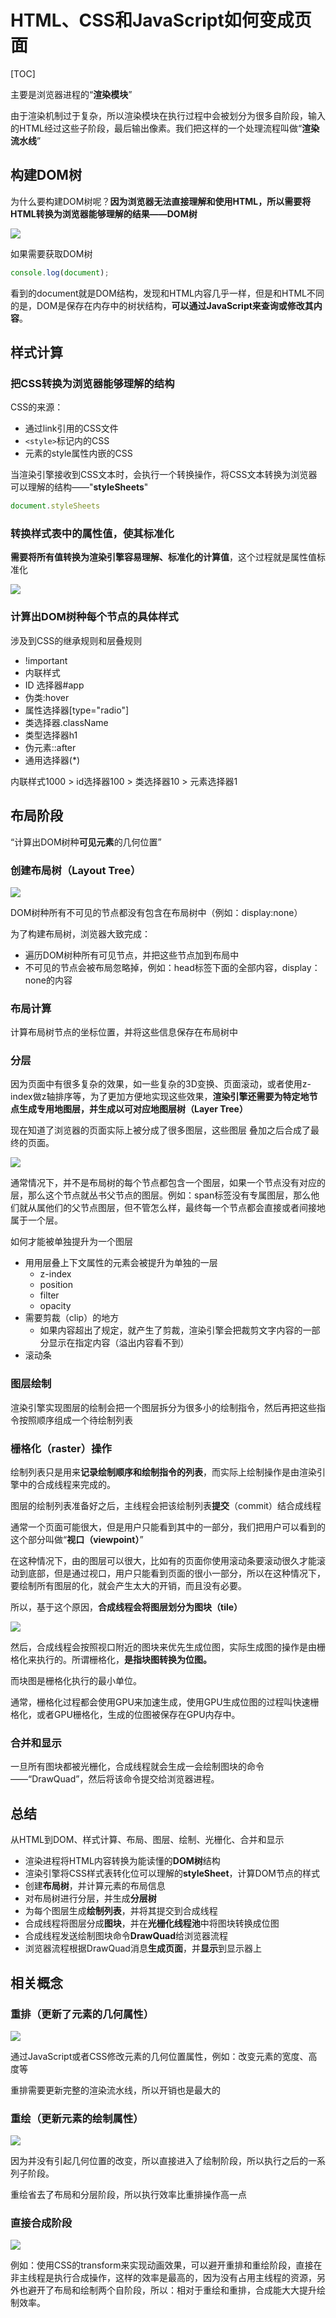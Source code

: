 # HTML、CSS和JavaScript如何变成页面

[TOC]

主要是浏览器进程的“**渲染模块**”

由于渲染机制过于复杂，所以渲染模块在执行过程中会被划分为很多自阶段，输入的HTML经过这些子阶段，最后输出像素。我们把这样的一个处理流程叫做“**渲染流水线**”

## 构建DOM树

为什么要构建DOM树呢？**因为浏览器无法直接理解和使用HTML，所以需要将HTML转换为浏览器能够理解的结果——DOM树**

![](I:\myFuture\桌面资料\面试\学习图片\DOM树构建过程.png)

如果需要获取DOM树

```js
console.log(document);
```

看到的document就是DOM结构，发现和HTML内容几乎一样，但是和HTML不同的是，DOM是保存在内存中的树状结构，**可以通过JavaScript来查询或修改其内容**。

## 样式计算

### 把CSS转换为浏览器能够理解的结构

CSS的来源：

- 通过link引用的CSS文件
- `<style>`标记内的CSS
- 元素的style属性内嵌的CSS

当渲染引擎接收到CSS文本时，会执行一个转换操作，将CSS文本转换为浏览器可以理解的结构——"**styleSheets**"

```js
document.styleSheets
```

### 转换样式表中的属性值，使其标准化

**需要将所有值转换为渲染引擎容易理解、标准化的计算值**，这个过程就是属性值标准化

![](I:\myFuture\桌面资料\面试\学习图片\标准化属性值.png)

### 计算出DOM树种每个节点的具体样式

涉及到CSS的继承规则和层叠规则

- !important
- 内联样式
- ID 选择器#app
- 伪类:hover
- 属性选择器[type="radio"] 
- 类选择器.className 
- 类型选择器h1
- 伪元素::after
- 通用选择器(*)

内联样式1000 > id选择器100 > 类选择器10 > 元素选择器1

## 布局阶段

“计算出DOM树种**可见元素**的几何位置”

### 创建布局树（Layout Tree）

![](I:\myFuture\桌面资料\面试\学习图片\布局树.png)

DOM树种所有不可见的节点都没有包含在布局树中（例如：display:none）

为了构建布局树，浏览器大致完成：

- 遍历DOM树种所有可见节点，并把这些节点加到布局中
- 不可见的节点会被布局忽略掉，例如：head标签下面的全部内容，display：none的内容

### 布局计算

计算布局树节点的坐标位置，并将这些信息保存在布局树中

### 分层

因为页面中有很多复杂的效果，如一些复杂的3D变换、页面滚动，或者使用z-index做z轴排序等，为了更加方便地实现这些效果，**渲染引擎还需要为特定地节点生成专用地图层，并生成以可对应地图层树（Layer Tree）**

现在知道了浏览器的页面实际上被分成了很多图层，这些图层 叠加之后合成了最终的页面。

![](I:\myFuture\桌面资料\面试\学习图片\布局树和图层树.png)

通常情况下，并不是布局树的每个节点都包含一个图层，如果一个节点没有对应的层，那么这个节点就丛书父节点的图层。例如：span标签没有专属图层，那么他们就从属他们的父节点图层，但不管怎么样，最终每一个节点都会直接或者间接地属于一个层。

如何才能被单独提升为一个图层

- 用用层叠上下文属性的元素会被提升为单独的一层
  - z-index
  - position
  - filter
  - opacity
- 需要剪裁（clip）的地方
  - 如果内容超出了规定，就产生了剪裁，渲染引擎会把裁剪文字内容的一部分显示在指定内容（溢出内容看不到）
- 滚动条

### 图层绘制

渲染引擎实现图层的绘制会把一个图层拆分为很多小的绘制指令，然后再把这些指令按照顺序组成一个待绘制列表

### 栅格化（raster）操作

绘制列表只是用来**记录绘制顺序和绘制指令的列表**，而实际上绘制操作是由渲染引擎中的合成线程来完成的。

图层的绘制列表准备好之后，主线程会把该绘制列表**提交**（commit）结合成线程

通常一个页面可能很大，但是用户只能看到其中的一部分，我们把用户可以看到的这个部分叫做“**视口（viewpoint）**”

在这种情况下，由的图层可以很大，比如有的页面你使用滚动条要滚动很久才能滚动到底部，但是通过视口，用户只能看到页面的很小一部分，所以在这种情况下，要绘制所有图层的化，就会产生太大的开销，而且没有必要。

所以，基于这个原因，**合成线程会将图层划分为图块（tile）**

![](I:\myFuture\桌面资料\面试\学习图片\图层被划分为块图.png)

然后，合成线程会按照视口附近的图块来优先生成位图，实际生成图的操作是由栅格化来执行的。所谓栅格化，**是指块图转换为位图。**

而块图是栅格化执行的最小单位。

通常，栅格化过程都会使用GPU来加速生成，使用GPU生成位图的过程叫快速栅格化，或者GPU栅格化，生成的位图被保存在GPU内存中。

### 合并和显示

一旦所有图块都被光栅化，合成线程就会生成一会绘制图块的命令——“DrawQuad”，然后将该命令提交给浏览器进程。

## 总结

从HTML到DOM、样式计算、布局、图层、绘制、光栅化、合并和显示

- 渲染进程将HTML内容转换为能读懂的**DOM树**结构
- 渲染引擎将CSS样式表转化位可以理解的**styleSheet**，计算DOM节点的样式
- 创建**布局树**，并计算元素的布局信息
- 对布局树进行分层，并生成**分层树**
- 为每个图层生成**绘制列表**，并将其提交到合成线程
- 合成线程将图层分成**图块**，并在**光栅化线程池**中将图块转换成位图
- 合成线程发送绘制图块命令**DrawQuad**给浏览器流程
- 浏览器流程根据DrawQuad消息**生成页面**，并**显示**到显示器上

## 相关概念

### 重排（更新了元素的几何属性）

![](I:\myFuture\桌面资料\面试\学习图片\重排.png)

通过JavaScript或者CSS修改元素的几何位置属性，例如：改变元素的宽度、高度等

重排需要更新完整的渲染流水线，所以开销也是最大的

### 重绘（更新元素的绘制属性）

![](I:\myFuture\桌面资料\面试\学习图片\重绘.png)

因为并没有引起几何位置的改变，所以直接进入了绘制阶段，所以执行之后的一系列子阶段。

重绘省去了布局和分层阶段，所以执行效率比重排操作高一点

### 直接合成阶段

![](I:\myFuture\桌面资料\面试\学习图片\直接合成.png)

例如：使用CSS的transform来实现动画效果，可以避开重排和重绘阶段，直接在非主线程是执行合成操作，这样的效率是最高的，因为没有占用主线程的资源，另外也避开了布局和绘制两个自阶段，所以：相对于重绘和重排，合成能大大提升绘制效率。